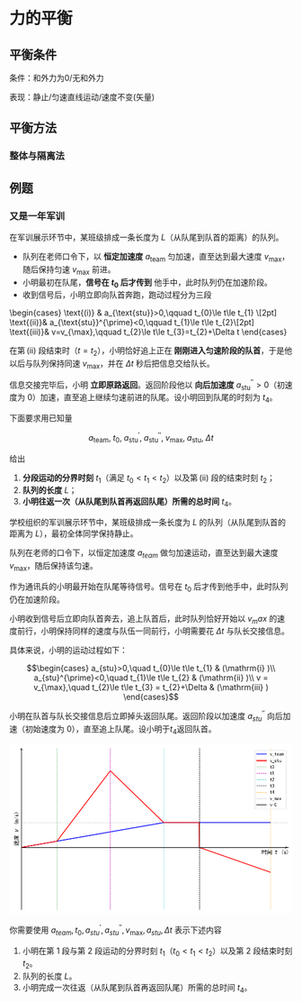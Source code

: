 # 力的平衡

## 平衡条件

条件：和外力为0/无和外力

表现：静止/匀速直线运动/速度不变(矢量)

## 平衡方法

### 整体与隔离法

## 例题

### 又是一年军训

在军训展示环节中，某班级排成一条长度为 $L$（从队尾到队首的距离）的队列。  

- 队列在老师口令下，以 **恒定加速度** $a_{\text{team}}$ 匀加速，直至达到最大速度 $v_{\max}$，随后保持匀速 $v_{\max}$ 前进。  
- 小明最初在队尾，**信号在 $t_{0}$ 后才传到** 他手中，此时队列仍在加速阶段。  
- 收到信号后，小明立即向队首奔跑，跑动过程分为三段  

\begin{cases}
\text{(i)} & a_{\text{stu}}>0,\qquad t_{0}\le t\le t_{1} \\[2pt]
\text{(ii)}& a_{\text{stu}}^{\prime}<0,\qquad t_{1}\le t\le t_{2}\\[2pt]
\text{(iii)}& v=v_{\max},\qquad t_{2}\le t\le t_{3}=t_{2}+\Delta t
\end{cases}

在第 (ii) 段结束时（$t=t_{2}$），小明恰好追上正在 **刚刚进入匀速阶段的队首**，于是他以后与队列保持同速 $v_{\max}$，并在 $\Delta t$ 秒后把信息交给队长。  

信息交接完毕后，小明 **立即原路返回**。返回阶段他以 **向后加速度** $a_{\text{stu}}^{\prime\prime}>0$（初速度为 $0$）加速，直至追上继续匀速前进的队尾。设小明回到队尾的时刻为 $t_{4}$。

下面要求用已知量  

$$a_{\text{team}},\;t_{0},\;a_{\text{stu}}^{\prime},\;a_{\text{stu}}^{\prime\prime},\;v_{\max},\;a_{\text{stu}},\;\Delta t$$

给出  

1. **分段运动的分界时刻** $t_{1}$（满足 $t_{0}<t_{1}<t_{2}$）以及第 (ii) 段的结束时刻 $t_{2}$；  
2. **队列的长度** $L$；  
3. **小明往返一次（从队尾到队首再返回队尾）所需的总时间** $t_{4}$。

学校组织的军训展示环节中，某班级排成一条长度为 $L$ 的队列（从队尾到队首的距离为 $L$），最初全体同学保持静止。

队列在老师的口令下，以恒定加速度 $a_{team}$ 做匀加速运动，直至达到最大速度 $v_{\max}$，随后保持该匀速。

作为通讯兵的小明最开始在队尾等待信号。信号在 $t_{0}$ 后才传到他手中，此时队列仍在加速阶段。

小明收到信号后立即向队首奔去，追上队首后，此时队列恰好开始以 $v_max$ 的速度前行，小明保持同样的速度与队伍一同前行，小明需要花 $\Delta t$ 与队长交接信息。

具体来说，小明的运动过程如下：

$$\begin{cases}
a_{stu}>0,\quad t_{0}\le t\le t_{1} & (\mathrm{i} )\\
a_{stu}^{\prime}<0,\quad t_{1}\le t\le t_{2} & (\mathrm{ii} )\\
v = v_{\max},\quad t_{2}\le t\le t_{3} = t_{2}+\Delta & (\mathrm{iii} )
\end{cases}$$  

小明在队首与队长交接信息后立即掉头返回队尾。返回阶段以加速度 $a_{stu}^{\prime\prime}$
向后加速（初始速度为 $0$），直至追上队尾。设小明于$t_4$返回队首。

![v-t pic](../assets/image/IPhO/2025_8_30_10_51_28.png)

你需要使用 $a_{team}, t_0, a_{stu}^{\prime}, a_{stu}^{\prime\prime}, v_{\max}, a_{stu}, \Delta t$ 表示下述内容

1. 小明在第 1 段与第 2 段运动的分界时刻 $t_{1}$（$t_{0}<t_{1}<t_{2}$）以及第 2 段结束时刻 $t_{2}$。  
2. 队列的长度 $L$。  
3. 小明完成一次往返（从队尾到队首再返回队尾）所需的总时间 $t_{4}$。

